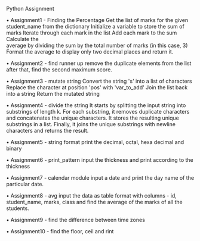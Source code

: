 Python Assignment 

•	Assignment1 - Finding the Percentage Get the list of marks for the given student_name from 
                the dictionary Initialize a variable to store the sum of marks Iterate 
                through each mark in the list Add each mark to the sum Calculate the   
                average by dividing the sum by the total number of marks (in this case,
                 3) Format the average to display only two decimal places and return it.
                 
•	Assignment2 - find runner up remove the duplicate elements from the 
                list after that, find the  second maximum score. 

•	Assignment3 - mutate string Convert the string 's' into a list of characters Replace 
                the character at position 'pos' with 'var_to_add' Join the list back into a string 
                Return the mutated string 
                
•	Assignment4 - divide the string It starts by splitting the input string into substrings of length k. 
                For each substring, it removes duplicate characters and concatenates the 
                unique characters. It stores the resulting unique substrings in a list. 
                Finally, it joins the unique substrings with newline characters and returns the result. 
                
•	Assignment5 - string format print the decimal, octal, hexa decimal and binary

•	Assignment6 - print_pattern input the thickness and print according to the thickness

•	Assignment7 - calendar module input a date and print the day name of the particular date. 

•	Assignment8 - avg input the data as table format with columns - id, student_name, marks, class 
                and find the average of the marks of all the students. 
                
•	Assignment9 - find the difference between time zones 

•	Assignment10 - find the floor, ceil and rint

